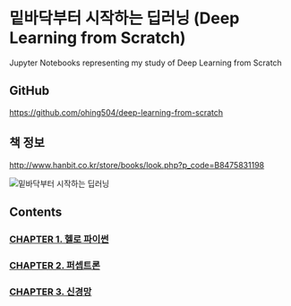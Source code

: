 # 밑바닥부터 시작하는 딥러닝 (Deep Learning from Scratch)

Jupyter Notebooks representing my study of Deep Learning from Scratch

## GitHub

https://github.com/ohing504/deep-learning-from-scratch

## 책 정보

http://www.hanbit.co.kr/store/books/look.php?p_code=B8475831198

![밑바닥부터 시작하는 딥러닝](http://www.hanbit.co.kr/data/books/B8475831198_l.jpg)

## Contents

### [CHAPTER 1. 헬로 파이썬](Chapter1.ipynb)

### [CHAPTER 2. 퍼셉트론](Chapter2.ipynb)

### [CHAPTER 3. 신경망](Chapter3.ipynb)